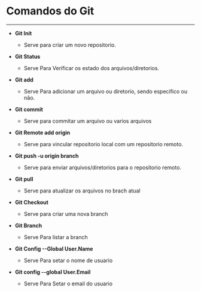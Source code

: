 # Comandos do Git
---

- **Git Init**
   * Serve para criar um novo repositorio.
 
- **Git Status**
    * Serve Para Verificar os estado dos arquivos/diretorios.

- **Git add**
    * Serve Para adicionar um arquivo ou diretorio, sendo especifico ou não.
 
- **Git commit**
    * Serve para commitar um arquivo ou varios arquivos
 
- **Git Remote add origin**
   * Serve para vincular repositorio local com um repositorio remoto.

- **Git push -u origin branch**
    * Serve para enviar arquivos/diretorios para o repositorio remoto.
 
- **Git pull**
    * Serve para atualizar os arquivos no brach atual
 
- **Git Checkout**
    * Serve para criar uma nova branch

- **Git Branch**
   * Serve Para listar a branch
 
- **Git Config --Global User.Name**
    * Serve Para setar o nome de usuario

- **Git config --global User.Email**
    * Serve Para Setar o email do usuario

